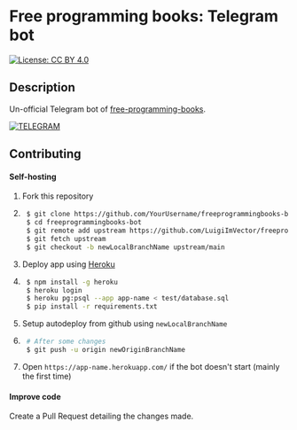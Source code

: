 # Free programming books: Telegram bot

[![License: CC BY 4.0](https://img.shields.io/badge/License-CC%20BY%204.0-lightgrey.svg)](https://creativecommons.org/licenses/by/4.0/)

## Description

Un-official Telegram bot of [free-programming-books](https://github.com/EbookFoundation/free-programming-books/).

[![TELEGRAM](https://img.shields.io/badge/Telegram-2CA5E0?style=for-the-badge&logo=telegram&logoColor=white)](https://t.me/freeprogrammingbooks_bot)

## Contributing

#### Self-hosting

1. Fork this repository

2. ```sh
    $ git clone https://github.com/YourUsername/freeprogrammingbooks-bot.git
    $ cd freeprogrammingbooks-bot
    $ git remote add upstream https://github.com/LuigiImVector/freeprogrammingbooks-bot.git
    $ git fetch upstream
    $ git checkout -b newLocalBranchName upstream/main
    ```

3. Deploy app using [Heroku](https://heroku.com/deploy?template=https://github.com/LuigiImVector/freeprogrammingbooks-bot)

4. ```sh
    $ npm install -g heroku
    $ heroku login
    $ heroku pg:psql --app app-name < test/database.sql
    $ pip install -r requirements.txt
    ```

5. Setup autodeploy from github using `newLocalBranchName`

6. ```sh
    # After some changes
    $ git push -u origin newOriginBranchName
    ```

7. Open `https://app-name.herokuapp.com/` if the bot doesn't start (mainly the first time)


#### Improve code

Create a Pull Request detailing the changes made. 